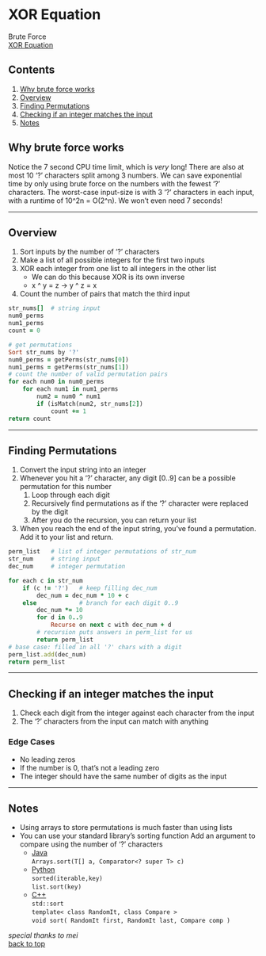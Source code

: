 # XOR Equation
Brute Force  
[XOR Equation](https://open.kattis.com/problems/xorequation)  
## Contents
1. [Why brute force works](#why-brute-force-works)
2. [Overview](#overview)
3. [Finding Permutations](#finding-permutations)
4. [Checking if an integer matches the input](#checking-if-an-integer-matches-the-input)
5. [Notes](#notes)
## Why brute force works
Notice the 7 second CPU time limit, which is _very_ long! There are also at most 10 ‘?’ characters split among 3 numbers. We can save exponential time by only using brute force on the numbers with the fewest ‘?’ characters.
The worst-case input-size is with 3 ‘?’ characters in each input, with a runtime of 10^2n = O(2^n). We won’t even need 7 seconds!
- - - -
## Overview
1. Sort inputs by the number of ‘?’ characters
2. Make a list of all possible integers for the first two inputs
3. XOR each integer from one list to all integers in the other list
    * We can do this because XOR is its own inverse
    * x ^ y = z -> y ^ z = x
4. Count the number of pairs that match the third input
```ruby
str_nums[]  # string input
num0_perms
num1_perms
count = 0

# get permutations
Sort str_nums by '?'
num0_perms = getPerms(str_nums[0])
num1_perms = getPerms(str_nums[1])
# count the number of valid permutation pairs
for each num0 in num0_perms
    for each num1 in num1_perms
        num2 = num0 ^ num1
        if (isMatch(num2, str_nums[2])
            count += 1
return count
```
- - - -
## Finding Permutations
1. Convert the input string into an integer
2. Whenever you hit a ‘?’ character, any digit [0..9] can be a possible permutation for this number
    1. Loop through each digit
    2. Recursively find permutations as if the ‘?’ character were replaced by the digit
    3. After you do the recursion, you can return your list
3. When you reach the end of the input string, you’ve found a permutation. Add it to your list and return.
```ruby
perm_list   # list of integer permutations of str_num
str_num     # string input
dec_num     # integer permutation

for each c in str_num
    if (c != '?')   # keep filling dec_num
        dec_num = dec_num * 10 + c
    else            # branch for each digit 0..9
        dec_num *= 10
        for d in 0..9
            Recurse on next c with dec_num + d
        # recursion puts answers in perm_list for us
        return perm_list
# base case: filled in all '?' chars with a digit
perm_list.add(dec_num)
return perm_list
```
- - - -
## Checking if an integer matches the input
1. Check each digit from the integer against each character from the input
2. The ‘?’ characters from the input can match with anything
### Edge Cases
* No leading zeros
* If the number is 0, that’s not a leading zero
* The integer should have the same number of digits as the input
- - - -

## Notes
* Using arrays to store permutations is much faster than using lists
* You can use your standard library’s sorting function
Add an argument to compare using the number of ‘?’ characters
    * [Java](https://docs.oracle.com/en/java/javase/12/docs/api/java.base/java/util/Arrays.html#sort%28T%5B%5D,java.util.Comparator%29)  
    `Arrays.sort(T[] a, Comparator<? super T> c)`
    * [Python](https://docs.python.org/3/howto/sorting.html#key-functions)  
    `sorted(iterable,key)`  
    `list.sort(key)`
    * [C++](https://devdocs.io/cpp/algorithm/sort)  
    `std::sort`  
    `template< class RandomIt, class Compare >`  
    `void sort( RandomIt first, RandomIt last, Compare comp )`
  
_special thanks to mei_  
[back to top](#xor-equation)